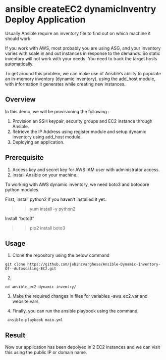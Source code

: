 # ansible createEC2 dynamicInventry Deploy Application

Usually Ansible require an inventory file to find out on which machine it should work.

If you work with AWS, most probably you are using ASG, and your inventory varies with scale in and out instances in response to the demands. So static inventory will not work with your needs. You need to track the target hosts automatically.

To get around this problem, we can make use of Ansible’s ability to populate an in-memory inventory (dynamic inventory), using the add_host module, with information it generates while creating new instances.

## Overview

In this demo, we will be provisioning the following :

1. Provision an SSH keypair, security groups and EC2 instance through Ansible.
2. Retrieve the IP Address using register module and setup dynamic inventory using add_host module.
3. Deploying an application.

## Prerequisite

1. Access key and secret key for AWS IAM user with administrator access.
2. Install Ansible on your machine.

To working with AWS dynamic inventory, we need boto3 and botocore python modules.

First, install python2 if you haven’t installed it yet.

>> yum install -y python2

Install “boto3”

>> pip2 install  boto3

## Usage

1. Clone the repository using the below command

```
git clone https://github.com/jebincvarghese/Ansible-Dynamic-Inventory-Of--Autoscaling-EC2.git
```
2. 
```
cd ansible_ec2-dynamic-inventry/
```

3. Make the required changes in files for variables -aws_ec2.var and website.vars

4. Finally, you can run the ansible playbook using the command,
```
 ansible-playbook main.yml
```

## Result

Now our application has been depolyed in 2 EC2 instances and we can visit this using the public IP or domain name.



